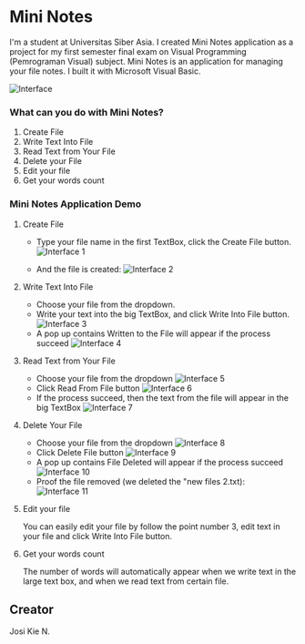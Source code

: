 # Mini Notes
I'm a student at Universitas Siber Asia. I created Mini Notes application as a project for my first semester final exam on Visual Programming (Pemrograman Visual) subject. Mini Notes is an application for managing your file notes. I built it with Microsoft Visual Basic.

![Interface](https://github.com/josikie/Mini-Notes/blob/master/Pictures/Interface.png)

### What can you do with Mini Notes?

1. Create File
2. Write Text Into File
3. Read Text from Your File
4. Delete your File
5. Edit your file
6. Get your words count

### Mini Notes Application Demo
1. Create File
    - Type your file name in the first TextBox, click the Create File button.
       ![Interface 1](https://github.com/josikie/Mini-Notes/blob/master/Pictures/interface%201.png)
       
    - And the file is created:
      ![Interface 2](https://github.com/josikie/Mini-Notes/blob/master/Pictures/interface%202.png)
2. Write Text Into File
    - Choose your file from the dropdown.
    - Write your text into the big TextBox, and click Write Into File button.
      ![Interface 3](https://github.com/josikie/Mini-Notes/blob/master/Pictures/interface%203.png)
    - A pop up contains Written to the File will appear if the process succeed
      ![Interface 4](https://github.com/josikie/Mini-Notes/blob/master/Pictures/interface%204.png)
3. Read Text from Your File
    - Choose your file from the dropdown
      ![Interface 5](https://github.com/josikie/Mini-Notes/blob/master/Pictures/interface%205.png)
    - Click Read From File button
      ![Interface 6](https://github.com/josikie/Mini-Notes/blob/master/Pictures/interface%206.png)
    - If the process succeed, then the text from the file will appear in the big TextBox
      ![Interface 7](https://github.com/josikie/Mini-Notes/blob/master/Pictures/interface%207.png)
4. Delete Your File
    - Choose your file from the dropdown
      ![Interface 8](https://github.com/josikie/Mini-Notes/blob/master/Pictures/interface%208.png)
    - Click Delete File button
      ![Interface 9](https://github.com/josikie/Mini-Notes/blob/master/Pictures/interface%209.png)
    - A pop up contains File Deleted will appear if the process succeed
      ![Interface 10](https://github.com/josikie/Mini-Notes/blob/master/Pictures/interface%2010.png)
    - Proof the file removed (we deleted the "new files 2.txt):
      ![Interface 11](https://github.com/josikie/Mini-Notes/blob/master/Pictures/interface%2011.png)
5. Edit your file

   You can easily edit your file by follow the point number 3, edit text in your file and click Write Into File button.
6. Get your words count

    The number of words will automatically appear when we write text in the large text box, and when we read text from certain file.
## Creator
Josi Kie N.

